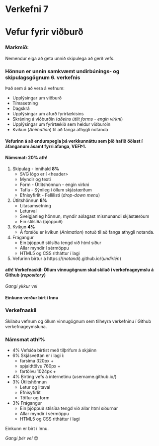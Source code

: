 # Verkefni 7 

# Vefur fyrir viðburð

### Markmið:
Nemendur eiga að geta unnið skipulega að gerð vefs.

### Hönnun er unnin samkvæmt undirbúnings- og skipulagsgögnum 6. verkefnis

Það sem á að vera á vefnum:

  * Upplýsingar um viðburð
  * Tímasetning
  * Dagskrá
  * Upplýsingar um afurð fyrirtækisins
  * Skráning á viðburðin (_aðeins útlit forms - engin virkni_)
  * Upplýsingar um fyrirtækið sem heldur viðburðin
  * Kvikun (_Animation_) til að fanga athygli notanda

#### Vefurinn á að endurspegla þá verkkunnáttu sem þið hafið öðlast í áfanganum ásamt fyrri áfanga, VEFÞ1. 

#### Námsmat:  20% ath!

1.	Skipulag - innihald  **8%**
   	* SVG lógo er í &lt;header>
    * Myndir og texti
    * Form - Útlitshönnun - engin virkni
    * Tafla - Sýnileg í öllum skjástærðum
    * Efnisyfirlit - Fellilisti (_drop-down menu_) 
2.	Útlitshönnun  **8%**
    * Litasamsetning
    * Leturval
    * Sveigjanleg hönnun, myndir aðlagast mismunandi skjástærðum
    * Ein stílsíða (þjöppuð) 
3. Kvikun  **4%**
    * Á forsíðu er kvikun (_Animation_) notuð til að fanga athygli notanda.
4. Frágangur
    * Ein þjöppuð stílsíða tengd við html síður
    * Allar myndir í sérmöppu 
    * HTML5 og CSS ritháttur í lagi
5. Vefurinn birtur á https://(_notandi_).github.io/(_undirlén_)


#### ath! Verkefnaskil: Öllum vinnugögnum skal skilað í verkefnageymslu á Github (_repository_) 

_Gangi ykkur vel_  

#### Einkunn verður birt í Innu



### Verkefnaskil

Skilaðu vefnum og öllum vinnugögnum sem tilheyra verkefninu í Github verkefnageymsluna.

### Námsmat ath!%

* 4%  Vefsíða birtist með tilþrifum á skjáinn
* 6%  Skjásvettan er í lagi í:
    * farsíma 320px +
    * spjaldtölvu 760px +
    * fartölvu 1024px +
* 4%  Birting vefs á internetinu (username.github.io/)
* 3%  Útlitshönnun
    * Letur og litaval
    * Efnisyfirlit
    * Töflur og form
* 3%  Frágangur
    * Ein þjöppuð stílsíða tengd við allar html síðurnar
    * Allar myndir í sérmöppu 
    * HTML5 og CSS ritháttur í lagi

Einkunn er birt í Innu.

_Gangi þér vel_ 😊


